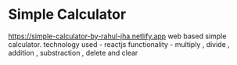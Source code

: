 # Simple Calculator
https://simple-calculator-by-rahul-jha.netlify.app
web based simple calculator.
technology used - reactjs
functionality - multiply , divide , addition , substraction , delete and clear 
